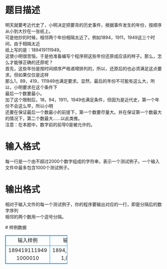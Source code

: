 # 

 
 # 题目描述 
<p>
明天就要考近代史了，小明决定把要背的历史事件，根据事件发生的年份，按顺序从小到大抄在一张纸上。 <br>可是他抄的时候，相邻两个年份相隔太近了。例如1894，1911，1949这三个时间，由于相隔太近 <br>纸上写的是：189419111949。 <br>这使小明很苦恼，于是他准备编写个程序把这些年份还原成应该的样子。那么，怎么才能够正确的还原呢？ <br>首先，这些年份是按时间顺序严格递增排列的，所以，还原后的也必须满足这点要求。但如果仅仅是这样 <br>那么1，89，419，111949也满足要求。显然，最后的年份不可能有这么大，所以，小明要求在这个条件下 <br>最后一个数要最小。 <br>加了这个限制后，18，94，1911，1949也满足条件，但因为是近代史，第一个年份不会这么早，所以小明 <br>还要在保证最后一个数最小的前提下，第一个数要尽量大。并在保证第一个数最大的情况下，第二个数最大……以此类推。 <br>注意：在本题中，数字前的前导0是被允许的。 <br></p> 

 
 # 输入格式 
<p>
每一行是一个由不超过2000个数字组成的字符串，表示一个测试例子。一个输入文件中最多包含1000个测试例子。 <br></p> 

 
 # 输出格式 
<p>
相对于输入文件的每一个测试例子，你的程序要输出对应的一行，即是分隔后的数字序列 <br>相邻的两个数用一个逗号分隔。 <br></p> 
# 样例数据
<style>
        table,table tr th, table tr td { border:1px solid #0094ff; }
        table { width: 200px; min-height: 25px; line-height: 25px; text-align: center; border-collapse: collapse;}   
    </style>
<table>
	<tr>
		<td>输入样例</td>
		<td>输出样例</td>
	</tr>
<tr><td>189419111949 
1000010 

</td><td>
1894,1911,1949 
1,000010 
</td></tr></table>

